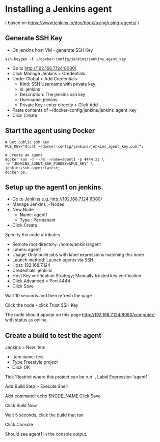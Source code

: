 # Installing a Jenkins agent

( based on https://www.jenkins.io/doc/book/using/using-agents/ )

## Generate SSH Key
- On jenkins host VM - generate SSH Key

```
ssh-keygen -f ~/docker-config/jenkins/jenkins_agent_key
```

- Go to http://192.168.7.124:8080/
- Click Manage Jenkins > Credentials
- Under Global > Add Credentials
  - Kind: SSH Username with private key;
  - id: jenkins
  - Description: The jenkins ssh key
  - Username: jenkins
  - Private Key : enter directly > Click Add
- Paste contents of  ~/docker-config/jenkins/jenkins_agent_key
- Click Create

## Start the agent using Docker

```
# Get public ssh key
PUB_KEY="$(cat ~/docker-config/jenkins/jenkins_agent_key.pub)";

# Create an agent
docker run -d --rm --name=agent1 -p 4444:22 \
-e "JENKINS_AGENT_SSH_PUBKEY=$PUB_KEY" \
jenkins/ssh-agent:latest;
docker ps;
```

## Setup up the agent1 on jenkins.

- Go to Jenkins e.g. http://192.168.7.124:8080/
- Manage Jenkins > Nodes
- New Node
  - Name: agent1
  - Type : Permanent 
- Click Create

Specify the node attributes
- Remote root directory: /home/jenkins/agent
- Labels: agent1
- Usage: Only build jobs with label expressions matching this node
- Launch method: Launch agents via SSH
- Host: 192.168.7.124
- Credentials: jenkins
- Host Key verification Strategy;  Manually trusted key verification 
- Click Advanced > Port 4444
- Click Save

Wait 10 seconds and then refresh the page

Click the node - click Trust SSH Key

The node should appear on this page http://192.168.7.124:8080/computer/
with status as online.

## Create a build to test the agent

Jenkins > New Item
 - Item name: test 
 - Type Freestyle project
 - Click OK

Tick 'Restrict where this project can be run' , 
Label Expression 'agent1'

Add Build Step > Execute Shell

Add command: echo $NODE_NAME
Click Save

Click Build Now

Wait 5 seconds, click the build that ran

Click Console

Should see agent1 in the console output.
